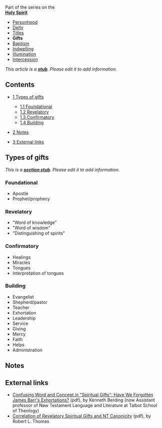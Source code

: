 Part of the series on the  
**[Holy Spirit](Holy_Spirit "Holy Spirit")**
-   [Personhood](Personhood_of_the_Holy_Spirit "Personhood of the Holy Spirit")
-   [Deity](Deity_of_the_Holy_Spirit "Deity of the Holy Spirit")
-   [Titles](Titles_of_the_Holy_Spirit "Titles of the Holy Spirit")
-   **Gifts**
-   [Baptism](Baptism_of_the_Holy_Spirit "Baptism of the Holy Spirit")
-   [Indwelling](Indwelling_of_the_Holy_Spirit "Indwelling of the Holy Spirit")
-   [Illumination](Illumination_of_the_Holy_Spirit "Illumination of the Holy Spirit")
-   [Intercession](Intercession_of_the_Holy_Spirit "Intercession of the Holy Spirit")

*This article is a **[stub](http://www.theopedia.com/Category:Theopedia_stubs "Category:Theopedia stubs")**. Please edit it to add information.*
## Contents

-   [1 Types of gifts](#Types_of_gifts)
    -   [1.1 Foundational](#Foundational)
    -   [1.2 Revelatory](#Revelatory)
    -   [1.3 Confirmatory](#Confirmatory)
    -   [1.4 Building](#Building)

-   [2 Notes](#Notes)
-   [3 External links](#External_links)

## Types of gifts

*This is a **[section stub](http://www.theopedia.com/Category:Theopedia_sectionstubs "Category:Theopedia sectionstubs")**. Please edit it to add information.*
### Foundational

-   Apostle
-   Prophet/prophecy

### Revelatory

-   "Word of knowledge"
-   "Word of wisdom"
-   "Distinguishing of spirits"

### Confirmatory

-   Healings
-   Miracles
-   Tongues
-   Interpretation of tongues

### Building

-   Evangelist
-   Shepherd/pastor
-   Teacher
-   Exhortation
-   Leadership
-   Service
-   Giving
-   Mercy
-   Faith
-   Helps
-   Administration

## Notes

## External links

-   [Confusing Word and Concept in "Spiritual Gifts": Have We Forgotten James Barr's Exhortations?](http://www.etsjets.org/jets/journal/43/43-1/43-1-pp037-051_JETS.pdf)
    (pdf), by Kenneth Berding (now Assistant professor of New Testament
    Language and Literature at Talbot School of Theology)
-   [Correlation of Revelatory Spiritual Gifts and NT Canonicity](http://www.tms.edu/tmsj/tmsj8a.pdf)
    (pdf), by Robert L. Thomas



